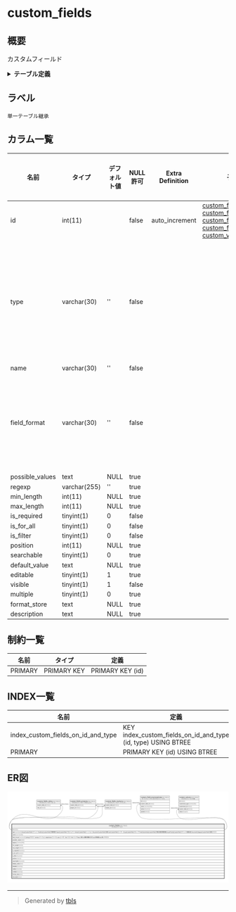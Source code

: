 # custom_fields

## 概要

カスタムフィールド

<details>
<summary><strong>テーブル定義</strong></summary>

```sql
CREATE TABLE `custom_fields` (
  `id` int(11) NOT NULL AUTO_INCREMENT,
  `type` varchar(30) NOT NULL DEFAULT '',
  `name` varchar(30) NOT NULL DEFAULT '',
  `field_format` varchar(30) NOT NULL DEFAULT '',
  `possible_values` text DEFAULT NULL,
  `regexp` varchar(255) DEFAULT '',
  `min_length` int(11) DEFAULT NULL,
  `max_length` int(11) DEFAULT NULL,
  `is_required` tinyint(1) NOT NULL DEFAULT 0,
  `is_for_all` tinyint(1) NOT NULL DEFAULT 0,
  `is_filter` tinyint(1) NOT NULL DEFAULT 0,
  `position` int(11) DEFAULT NULL,
  `searchable` tinyint(1) DEFAULT 0,
  `default_value` text DEFAULT NULL,
  `editable` tinyint(1) DEFAULT 1,
  `visible` tinyint(1) NOT NULL DEFAULT 1,
  `multiple` tinyint(1) DEFAULT 0,
  `format_store` text DEFAULT NULL,
  `description` text DEFAULT NULL,
  PRIMARY KEY (`id`),
  KEY `index_custom_fields_on_id_and_type` (`id`,`type`)
) ENGINE=InnoDB AUTO_INCREMENT=[Redacted by tbls] DEFAULT CHARSET=utf8mb4
```

</details>

## ラベル

`単一テーブル継承`

## カラム一覧

| 名前              | タイプ          | デフォルト値       | NULL許可   | Extra Definition | 子テーブル                                                                                                                                                                                                                                             | 親テーブル      | コメント                                                                                                                                                                                                                                                                                                                                                                |
| --------------- | ------------ | ------------ | -------- | ---------------- | ------------------------------------------------------------------------------------------------------------------------------------------------------------------------------------------------------------------------------------------------- | ---------- | ------------------------------------------------------------------------------------------------------------------------------------------------------------------------------------------------------------------------------------------------------------------------------------------------------------------------------------------------------------------- |
| id              | int(11)      |              | false    | auto_increment   | [custom_fields_roles](custom_fields_roles.md) [custom_fields_projects](custom_fields_projects.md) [custom_fields_trackers](custom_fields_trackers.md) [custom_field_enumerations](custom_field_enumerations.md) [custom_values](custom_values.md) |            |                                                                                                                                                                                                                                                                                                                                                                     |
| type            | varchar(30)  | ''           | false    |                  |                                                                                                                                                                                                                                                   |            | IssueCustomField:チケット<br>TimeEntryCustomField:作業時間<br>ProjectCustomField:プロジェクト<br>VersionCustomField:バージョン<br>DocumentCustomField:文書<br>UserCustomField:ユーザー<br>GroupCustomField:グループ<br>TimeEntryActivityCustomField:作業分類(時間管理)<br>IssuePriorityCustomField:チケットの優先度<br>DocumentCategoryCustomField:文書カテゴリ<br>                                                    |
| name            | varchar(30)  | ''           | false    |                  |                                                                                                                                                                                                                                                   |            |                                                                                                                                                                                                                                                                                                                                                                     |
| field_format    | varchar(30)  | ''           | false    |                  |                                                                                                                                                                                                                                                   |            | string:テキスト<br>version:バージョン<br>attachment:ファイル<br>user:ユーザー<br>list:リスト<br>link:リンク<br>float:小数<br>int:整数<br>整数:日付<br>bool:真偽値<br>text:長いテキスト<br>                                                                                                                                                                                                                  |
| possible_values | text         | NULL         | true     |                  |                                                                                                                                                                                                                                                   |            |                                                                                                                                                                                                                                                                                                                                                                     |
| regexp          | varchar(255) | ''           | true     |                  |                                                                                                                                                                                                                                                   |            |                                                                                                                                                                                                                                                                                                                                                                     |
| min_length      | int(11)      | NULL         | true     |                  |                                                                                                                                                                                                                                                   |            |                                                                                                                                                                                                                                                                                                                                                                     |
| max_length      | int(11)      | NULL         | true     |                  |                                                                                                                                                                                                                                                   |            |                                                                                                                                                                                                                                                                                                                                                                     |
| is_required     | tinyint(1)   | 0            | false    |                  |                                                                                                                                                                                                                                                   |            |                                                                                                                                                                                                                                                                                                                                                                     |
| is_for_all      | tinyint(1)   | 0            | false    |                  |                                                                                                                                                                                                                                                   |            |                                                                                                                                                                                                                                                                                                                                                                     |
| is_filter       | tinyint(1)   | 0            | false    |                  |                                                                                                                                                                                                                                                   |            |                                                                                                                                                                                                                                                                                                                                                                     |
| position        | int(11)      | NULL         | true     |                  |                                                                                                                                                                                                                                                   |            |                                                                                                                                                                                                                                                                                                                                                                     |
| searchable      | tinyint(1)   | 0            | true     |                  |                                                                                                                                                                                                                                                   |            |                                                                                                                                                                                                                                                                                                                                                                     |
| default_value   | text         | NULL         | true     |                  |                                                                                                                                                                                                                                                   |            |                                                                                                                                                                                                                                                                                                                                                                     |
| editable        | tinyint(1)   | 1            | true     |                  |                                                                                                                                                                                                                                                   |            |                                                                                                                                                                                                                                                                                                                                                                     |
| visible         | tinyint(1)   | 1            | false    |                  |                                                                                                                                                                                                                                                   |            |                                                                                                                                                                                                                                                                                                                                                                     |
| multiple        | tinyint(1)   | 0            | true     |                  |                                                                                                                                                                                                                                                   |            |                                                                                                                                                                                                                                                                                                                                                                     |
| format_store    | text         | NULL         | true     |                  |                                                                                                                                                                                                                                                   |            |                                                                                                                                                                                                                                                                                                                                                                     |
| description     | text         | NULL         | true     |                  |                                                                                                                                                                                                                                                   |            |                                                                                                                                                                                                                                                                                                                                                                     |

## 制約一覧

| 名前      | タイプ         | 定義               |
| ------- | ----------- | ---------------- |
| PRIMARY | PRIMARY KEY | PRIMARY KEY (id) |

## INDEX一覧

| 名前                                 | 定義                                                            |
| ---------------------------------- | ------------------------------------------------------------- |
| index_custom_fields_on_id_and_type | KEY index_custom_fields_on_id_and_type (id, type) USING BTREE |
| PRIMARY                            | PRIMARY KEY (id) USING BTREE                                  |

## ER図

![er](custom_fields.svg)

---

> Generated by [tbls](https://github.com/k1LoW/tbls)
